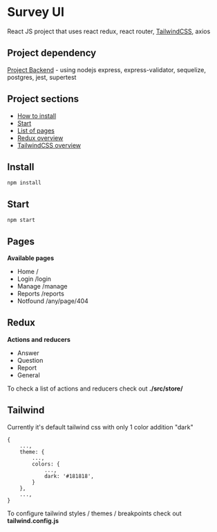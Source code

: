 # Survey UI

React JS project that uses react redux, react router, [TailwindCSS](https://tailwindcss.com/), axios

## Project dependency

[Project Backend](https://github.com/lyubo-velikoff/survey-backend) - using nodejs express, express-validator, sequelize, postgres, jest, supertest


## Project sections

- [How to install](#Install)
- [Start](#Start)
- [List of pages](#Pages)
- [Redux overview](#Redux)
- [TailwindCSS overview](#Tailwind)

## Install

```
npm install
```

## Start

```
npm start
```

## Pages

**Available pages**

- Home /
- Login /login
- Manage /manage
- Reports /reports
- Notfound /any/page/404

## Redux

**Actions and reducers**
- Answer
- Question
- Report
- General

To check a list of actions and reducers check out **./src/store/**

## Tailwind

Currently it's default tailwind css with only 1 color addition "dark"

```
{
    ...,
    theme: {
        ...,
        colors: {
            ...,
            dark: '#181818',
        }
    },
    ...,
}
```

To configure tailwind styles / themes / breakpoints check out **tailwind.config.js**
